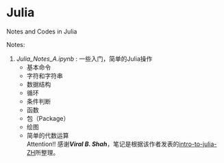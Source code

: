# Julia
Notes and Codes in Julia<br>

Notes: 
1. *Julia_Notes_A.ipynb* : 一些入门，简单的Julia操作
    * 基本命令
    * 字符和字符串
    * 数据结构
    * 循环
    * 条件判断
    * 函数
    * 包（Package）
    * 绘图
    * 简单的代数运算 <br>
Attention!! 感谢***Viral B. Shah***，笔记是根据该作者发表的[intro-to-julia-ZH](https://github.com/Claire-YC/Julia/edit/main/README.md)所整理。
